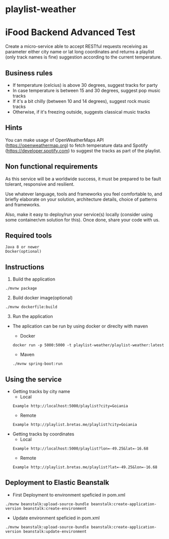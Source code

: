 # playlist-weather
# iFood Backend Advanced Test

Create a micro-service able to accept RESTful requests receiving as parameter either city name or lat long coordinates and returns a playlist (only track names is fine) suggestion according to the current temperature.

## Business rules

* If temperature (celcius) is above 30 degrees, suggest tracks for party
* In case temperature is between 15 and 30 degrees, suggest pop music tracks
* If it's a bit chilly (between 10 and 14 degrees), suggest rock music tracks
* Otherwise, if it's freezing outside, suggests classical music tracks 

## Hints

You can make usage of OpenWeatherMaps API (https://openweathermap.org) to fetch temperature data and Spotify (https://developer.spotify.com) to suggest the tracks as part of the playlist.

## Non functional requirements

As this service will be a worldwide success, it must be prepared to be fault tolerant, responsive and resilient.

Use whatever language, tools and frameworks you feel comfortable to, and briefly elaborate on your solution, architecture details, choice of patterns and frameworks.

Also, make it easy to deploy/run your service(s) locally (consider using some container/vm solution for this). Once done, share your code with us.

## Required tools
    Java 8 or newer
    Docker(optional)

## Instructions

1.  Build the application 

```
./mvnw package
  ```

2.  Build docker image(optional)

```
./mvnw dockerfile:build
```

3.  Run the application
   *  The aplication can be run by using docker or direclty with maven
      *  Docker
      ```
      docker run -p 5000:5000 -t playlist-weather/playlist-weather:latest
      ```

      *  Maven

      ```
      ./mvnw spring-boot:run
      ```
      
## Using the service
* Getting tracks by city name
  * Local
  ```
  Example http://localhost:5000/playlist?city=Goiania
  ```
  * Remote 
  ```
  Example http://playlist.bretas.me/playlist?city=Goiania
  ```
* Getting tracks by coordinates
  * Local
  ```
  Example http://localhost:5000/playlist?lon=-49.25&lat=-16.68
  ```
  * Remote 
  ```
  Example http://playlist.bretas.me/playlist?lat=-49.25&lon=-16.68
  ```
  
## Deployment to Elastic Beanstalk
* First Deployment to environment speficied in pom.xml
```
./mvnw beanstalk:upload-source-bundle beanstalk:create-application-version beanstalk:create-environment
```
* Update environment speficied in pom.xml
```
./mvnw beanstalk:upload-source-bundle beanstalk:create-application-version beanstalk:update-environment
```

  
  

